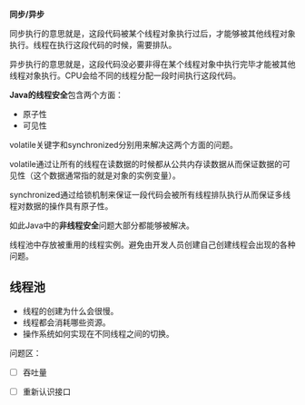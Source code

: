 **同步/异步**

同步执行的意思就是，这段代码被某个线程对象执行过后，才能够被其他线程对象执行。线程在执行这段代码的时候，需要排队。

异步执行的意思就是，这段代码没必要非得在某个线程对象中执行完毕才能被其他线程对象执行。CPU会给不同的线程分配一段时间执行这段代码。



**Java的线程安全**包含两个方面：

* 原子性
* 可见性

volatile关键字和synchronized分别用来解决这两个方面的问题。

volatile通过让所有的线程在读数据的时候都从公共内存读数据从而保证数据的可见性（这个数据通常指的就是对象的实例变量）。

synchronized通过给锁机制来保证一段代码会被所有线程排队执行从而保证多线程对数据的操作具有原子性。

如此Java中的**非线程安全**问题大部分都能够被解决。



线程池中存放被重用的线程实例。避免由开发人员创建自己创建线程会出现的各种问题。



## 线程池

* 线程的创建为什么会很慢。
* 线程都会消耗哪些资源。
* 操作系统如何实现在不同线程之间的切换。







问题区：

- [ ] 吞吐量
- [ ] 重新认识接口

